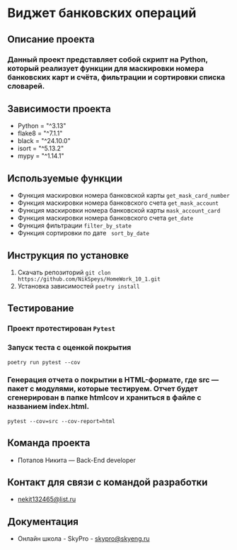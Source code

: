 # Виджет банковских операций

## Описание проекта

### Данный проект представляет собой скрипт на Python, который реализует функции для маскировки номера банковских карт и счёта, фильтрации и сортировки списка словарей.

## Зависимости проекта

+ Python = "^3.13"
+ flake8 = "^7.1.1"
+ black = "^24.10.0"
+ isort = "^5.13.2"
+ mypy = "^1.14.1"

## Используемые функции

+ Функция маскировки номера банковской карты ```get_mask_card_number```
+ Функция маскировки номера банковского счета ```get_mask_account```
+ Функция маскировки номера банковской карты ```mask_account_card```
+ Функция маскировки номера банковского счета ```get_date```
+ Функция фильтрации ```filter_by_state```
+ Функция сортировки по дате ``` sort_by_date```

## Инструкция по установке

1. Скачать репозиторий
   ``` git clon https://github.com/NikSpeys/HomeWork_10_1.git ```
2. Установка зависимостей
   ``` poetry install ```

## Тестирование

### Проект протестирован ```Pytest```

### Запуск теста с оценкой покрытия

```poetry run pytest --cov```

### Генерация отчета о покрытии в HTML-формате, где src — пакет c модулями, которые тестируем. Отчет будет сгенерирован в папке htmlcov и храниться в файле с названием index.html.

```pytest --cov=src --cov-report=html```

## Команда проекта

+ Потапов Никита — Back-End developer

## Контакт для связи с командой разработки

+ nekit132465@list.ru

## Документация

+ Онлайн школа - SkyPro - skypro@skyeng.ru
